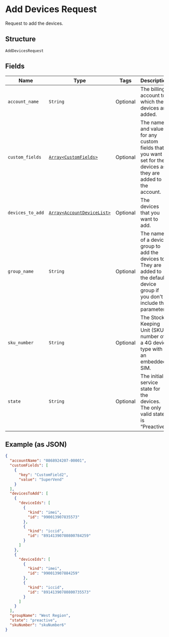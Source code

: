 
# Add Devices Request

Request to add the devices.

## Structure

`AddDevicesRequest`

## Fields

| Name | Type | Tags | Description |
|  --- | --- | --- | --- |
| `account_name` | `String` | Optional | The billing account to which the devices are added. |
| `custom_fields` | [`Array<CustomFields>`](../../doc/models/custom-fields.md) | Optional | The names and values for any custom fields that you want set for the devices as they are added to the account. |
| `devices_to_add` | [`Array<AccountDeviceList>`](../../doc/models/account-device-list.md) | Optional | The devices that you want to add. |
| `group_name` | `String` | Optional | The name of a device group to add the devices to. They are added to the default device group if you don't include this parameter. |
| `sku_number` | `String` | Optional | The Stock Keeping Unit (SKU) number of a 4G device type with an embedded SIM. |
| `state` | `String` | Optional | The initial service state for the devices. The only valid state is “Preactive.” |

## Example (as JSON)

```json
{
  "accountName": "0868924207-00001",
  "customFields": [
    {
      "key": "CustomField2",
      "value": "SuperVend"
    }
  ],
  "devicesToAdd": [
    {
      "deviceIds": [
        {
          "kind": "imei",
          "id": "990013907835573"
        },
        {
          "kind": "iccid",
          "id": "89141390780800784259"
        }
      ]
    },
    {
      "deviceIds": [
        {
          "kind": "imei",
          "id": "990013907884259"
        },
        {
          "kind": "iccid",
          "id": "89141390780800735573"
        }
      ]
    }
  ],
  "groupName": "West Region",
  "state": "preactive",
  "skuNumber": "skuNumber6"
}
```

